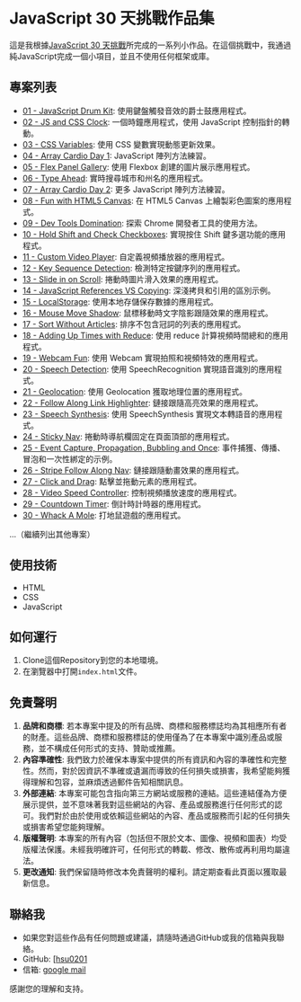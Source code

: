 ﻿# JavaScript 30 天挑戰作品集

這是我根據[JavaScript 30 天挑戰](https://javascript30.com/)所完成的一系列小作品。在這個挑戰中，我通過純JavaScript完成一個小項目，並且不使用任何框架或庫。

## 專案列表
- [01 - JavaScript Drum Kit](01-JavaScript-Drum-Kit): 使用鍵盤觸發音效的爵士鼓應用程式。
- [02 - JS and CSS Clock](02-JS-and-CSS-Clock): 一個時鐘應用程式，使用 JavaScript 控制指針的轉動。
- [03 - CSS Variables](03-CSS-Variables): 使用 CSS 變數實現動態更新效果。
- [04 - Array Cardio Day 1](04-Array-Cardio-Day-1): JavaScript 陣列方法練習。
- [05 - Flex Panel Gallery](05-Flex-Panel-Gallery): 使用 Flexbox 創建的圖片展示應用程式。
- [06 - Type Ahead](06-Type-Ahead): 實時搜尋城市和州名的應用程式。
- [07 - Array Cardio Day 2](07-Array-Cardio-Day-2): 更多 JavaScript 陣列方法練習。
- [08 - Fun with HTML5 Canvas](08-Fun-with-HTML5-Canvas): 在 HTML5 Canvas 上繪製彩色圖案的應用程式。
- [09 - Dev Tools Domination](09-Dev-Tools-Domination): 探索 Chrome 開發者工具的使用方法。
- [10 - Hold Shift and Check Checkboxes](10-Hold-Shift-and-Check-Checkboxes): 實現按住 Shift 鍵多選功能的應用程式。
- [11 - Custom Video Player](11-Custom-Video-Player): 自定義視頻播放器的應用程式。
- [12 - Key Sequence Detection](12-Key-Sequence-Detection): 檢測特定按鍵序列的應用程式。
- [13 - Slide in on Scroll](13-Slide-in-on-Scroll): 捲動時圖片滑入效果的應用程式。
- [14 - JavaScript References VS Copying](14-JavaScript-References-VS-Copying): 深淺拷貝和引用的區別示例。
- [15 - LocalStorage](15-LocalStorage): 使用本地存儲保存數據的應用程式。
- [16 - Mouse Move Shadow](16-Mouse-Move-Shadow): 鼠標移動時文字陰影跟隨效果的應用程式。
- [17 - Sort Without Articles](17-Sort-Without-Articles): 排序不包含冠詞的列表的應用程式。
- [18 - Adding Up Times with Reduce](18-Adding-Up-Times-with-Reduce): 使用 reduce 計算視頻時間總和的應用程式。
- [19 - Webcam Fun](19-Webcam-Fun): 使用 Webcam 實現拍照和視頻特效的應用程式。
- [20 - Speech Detection](20-Speech-Detection): 使用 SpeechRecognition 實現語音識別的應用程式。
- [21 - Geolocation](21-Geolocation): 使用 Geolocation 獲取地理位置的應用程式。
- [22 - Follow Along Link Highlighter](22-Follow-Along-Link-Highlighter): 鏈接跟隨高亮效果的應用程式。
- [23 - Speech Synthesis](23-Speech-Synthesis): 使用 SpeechSynthesis 實現文本轉語音的應用程式。
- [24 - Sticky Nav](24-Sticky-Nav): 捲動時導航欄固定在頁面頂部的應用程式。
- [25 - Event Capture, Propagation, Bubbling and Once](25-Event-Capture-Propagation-Bubbling-and-Once): 事件捕獲、傳播、冒泡和一次性綁定的示例。
- [26 - Stripe Follow Along Nav](26-Stripe-Follow-Along-Nav): 鏈接跟隨動畫效果的應用程式。
- [27 - Click and Drag](27-Click-and-Drag): 點擊並拖動元素的應用程式。
- [28 - Video Speed Controller](28-Video-Speed-Controller): 控制視頻播放速度的應用程式。
- [29 - Countdown Timer](29-Countdown-Timer): 倒計時計時器的應用程式。
- [30 - Whack A Mole](30-Whack-A-Mole): 打地鼠遊戲的應用程式。

...（繼續列出其他專案）

## 使用技術

- HTML
- CSS
- JavaScript

## 如何運行

1. Clone這個Repository到您的本地環境。
2. 在瀏覽器中打開`index.html`文件。



## 免責聲明

1. **品牌和商標**: 若本專案中提及的所有品牌、商標和服務標誌均為其相應所有者的財產。這些品牌、商標和服務標誌的使用僅為了在本專案中識別產品或服務，並不構成任何形式的支持、贊助或推薦。
2. **內容準確性**: 我們致力於確保本專案中提供的所有資訊和內容的準確性和完整性。然而，對於因資訊不準確或遺漏而導致的任何損失或損害，我希望能夠獲得理解和包容，並麻煩透過郵件告知相關訊息。
3. **外部連結**: 本專案可能包含指向第三方網站或服務的連結。這些連結僅為方便展示提供，並不意味著我對這些網站的內容、產品或服務進行任何形式的認可。我們對於由於使用或依賴這些網站的內容、產品或服務而引起的任何損失或損害希望您能夠理解。
4. **版權聲明**: 本專案的所有內容（包括但不限於文本、圖像、視頻和圖表）均受版權法保護。未經我明確許可，任何形式的轉載、修改、散佈或再利用均屬違法。
5. **更改通知**: 我們保留隨時修改本免責聲明的權利。請定期查看此頁面以獲取最新信息。

## 聯絡我

- 如果您對這些作品有任何問題或建議，請隨時通過GitHub或我的信箱與我聯絡。
- GitHub: [[hsu0201](https://github.com/HSU0201)
- 信箱: [google mail](https://mail.google.com/mail/u/0/?fs=1&tf=cm&source=mailto&su=Hello+Ben,+From+Github&to=happymin0318@gmail.com)

感謝您的理解和支持。
